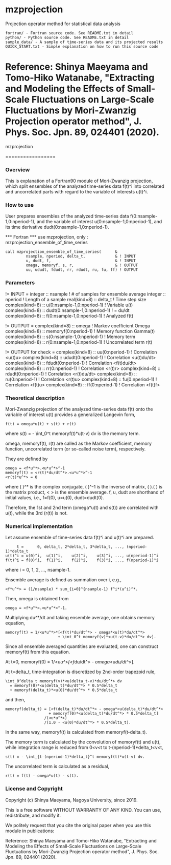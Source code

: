 # mzprojection
Projection operator method for statistical data analysis

    fortran/ - Fortran source code. See README.txt in detail  
    python/ - Python source code. See README.txt in detail  
    sample_data/ - A sample of time-series data and its projected results  
    QUICK_START.txt - Simple explanation on how to run this source code  

Reference:
     Shinya Maeyama and Tomo-Hiko Watanabe,
    "Extracting and Modeling the Effects of Small-Scale Fluctuations on
     Large-Scale Fluctuations by Mori-Zwanzig Projection operator method", 
     J. Phys. Soc. Jpn. 89, 024401 (2020).
=================

  mzprojection

=================

### Overview ###

  This is explanation of a Fortran90 module of Mori-Zwanzig projection, which
  split ensembles of the analyzed time-series data f(t)^i into correlated and 
  uncorrelated parts with regard to the variable of interests u(t)^i.



### How to use ###

  User prepares ensembles of the analyzed time-series data
  f(0:nsample-1,0:nperiod-1), and the variable of interest
  u(0:nsample-1,0:nperiod-1), and its time derivative
  dudt(0:nsample-1,0:nperiod-1).

  *** Fortran ***
    use mzprojection, only : mzprojection_ensemble_of_time_series

    call mzprojection_ensemble_of_time_series(      &
             nsample, nperiod, delta_t,             & ! INPUT
             u, dudt, f,                            & ! INPUT
             omega, memoryf, s, r,                  & ! OUTPUT
             uu, ududt, fdudt, rr, rdudt, ru, fu, ff) ! OUTPUT


### Parameters ###

  != INPUT =
  integer         :: nsample ! # of samples for ensemble average
  integer         :: nperiod ! Length of a sample
  real(kind=8)    :: delta_t ! Time step size
  complex(kind=8) ::    u(0:nsample-1,0:nperiod-1) ! Variable u(t)
  complex(kind=8) :: dudt(0:nsample-1,0:nperiod-1) ! = du/dt
  complex(kind=8) ::    f(0:nsample-1,0:nperiod-1) ! Analyzed f(t)

  != OUTPUT =
  complex(kind=8) :: omega                      ! Markov coefficient Omega
  complex(kind=8) :: memoryf(0:nperiod-1)       ! Memory function Gamma(t)
  complex(kind=8) :: s(0:nsample-1,0:nperiod-1) ! Memory term
  complex(kind=8) :: r(0:nsample-1,0:nperiod-1) ! Uncorrelated term r(t)

  != OUTPUT for check =
  complex(kind=8) ::    uu(0:nperiod-1) ! Correlation <u(t)u>
  complex(kind=8) :: ududt(0:nperiod-1) ! Correlation <u(t)du/dt>
  complex(kind=8) :: fdudt(0:nperiod-1) ! Correlation <f(t)du/dt>
  complex(kind=8) ::    rr(0:nperiod-1) ! Correlation <r(t)r>
  complex(kind=8) :: rdudt(0:nperiod-1) ! Correlation <r(t)du/dt>
  complex(kind=8) ::    ru(0:nperiod-1) ! Correlation <r(t)u>
  complex(kind=8) ::    fu(0:nperiod-1) ! Correlation <f(t)u>
  complex(kind=8) ::    ff(0:nperiod-1) ! Correlation <f(t)f>


### Theoretical description ###

  Mori-Zwanzig projection of the analyzed time-series data f(t) onto the 
  variable of interest u(t) provides a generalized Langevin form,

    f(t) = omega*u(t) + s(t) + r(t)

  where s(t) = - \int_0^t memoryf(t)*u(t-v) dv is the memory term.

  omega, memoryf(t), r(t) are called as the Markov coefficient, memory function,
  uncorrelated term (or so-called noise term), respectively.

  They are defined by

    omega = <f*u^*>.<u*u^*>^-1
    memoryf(t) = <r(t)*du/dt^*>.<u*u^*>^-1
    <r(t)*u^*> = 0

  where ( )^* is the complex conjugate, ( )^-1 is the inverse of matrix, 
  ( ).( ) is the matrix product, < > is the ensemble average.  f, u, dudt 
  are shorthand of initial values, i.e., f=f(0), u=u(0), dudt=dudt(0).

  Therefore, the 1st and 2nd term (omega*u(t) and s(t)) are correlated 
  with u(t), while the 3rd (r(t)) is not.


### Numerical implementation ###

  Let assume ensemble of time-series data f(t)^i and u(t)^i are prepared.

         t =      0, delta_t, 2*delta_t, 3*delta_t, ..., (nperiod-1)*delta_t
    u(t)^i = u(0)^i,  u(1)^i,    u(2)^i,    u(3)^i, ..., u(nperiod-1)^i
    f(t)^i = f(0)^i,  f(1)^i,    f(2)^i,    f(3)^i, ..., f(nperiod-1)^i

  where i = 0, 1, 2, ..., nsample-1.

  Ensemble average is defined as summation over i, e.g.,

    <f*u^*> = (1/nsample) * sum_{i=0}^{nsample-1} f^i*(u^i)^*.

  Then, omega is obtained from

    omega = <f*u^*>.<u*u^*>^-1.

  Multiplying du^*/dt and taking ensemble average, one obtains memory equation,

    memoryf(t) = 1/<u*u^*>*[<f(t)*du/dt^*> - omega*<u(t)*du/dt^*> 
                           + \int_0^t memoryf(v)*<u(t-v)*du/dt^*> dv].

  Since all ensemble averaged quantities are evaluated, one can construct
  memoryf(t) from this equation.

  At t=0, memoryf(0) = 1/<u*u^*>*[<f*du/dt^*> - omega*<u*du/dt^*>].

  At t=delta_t, time-integration is discretized by 2nd-order trapezoid rule,

    \int_0^delta_t memoryf(v)*<u(delta_t-v)*du/dt^*> dv
      = memoryf(0)*<u(delta_t)*du/dt^*> * 0.5*delta_t
      + memoryf(delta_t)*<u(0)*du/dt^*> * 0.5*delta_t

  and then, 

    memoryf(delta_t) = [<f(delta_t)*du/dt^*> - omega*<u(delta_t)*du/dt^*> 
                       + memoryf(0)*<u(delta_t)*du/dt^*> * 0.5*delta_t]
                     /(<u*u^*>)   
                     /(1.0 - <u(0)*du/dt^*> * 0.5*delta_t).

  In the same way, memoryf(t) is calculated from memoryf(t-delta_t).

  The memory term is calculated by the convolution of memoryf(t) and u(t),
  while integration range is reduced from 0<v<t to t-(nperiod-1)*delta_t<v<t,

    s(t) = - \int_{t-(nperiod-1)*delta_t}^t memoryf(t)*u(t-v) dv.

  The uncorrelated term is calculated as a residual,

    r(t) = f(t) - omega*u(t) - s(t).


### License and Copyright ###

  Copyright (c) Shinya Maeyama, Nagoya University, since 2019.

  This is a free software WITHOUT WARRANTY OF ANY KIND. You can use,
  redistribute, and modify it.

  We politely request that you cite the original paper when you use this
  module in publications:

  Reference:
     Shinya Maeyama and Tomo-Hiko Watanabe,
    "Extracting and Modeling the Effects of Small-Scale Fluctuations on
     Large-Scale Fluctuations by Mori-Zwanzig Projection operator method", 
     J. Phys. Soc. Jpn. 89, 024401 (2020).
